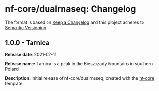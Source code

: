 # nf-core/dualrnaseq: Changelog

The format is based on [Keep a Changelog](https://keepachangelog.com/en/1.0.0/)
and this project adheres to [Semantic Versioning](https://semver.org/spec/v2.0.0.html).

## 1.0.0 - Tarnica

**Release date:** 2021-02-11

**Release name:** Tarnica is a peak in the Bieszczady Mountains in southern Poland

**Description:** Initial release of nf-core/dualrnaseq, created with the [nf-core](https://nf-co.re/) template.
